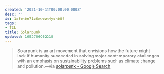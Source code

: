 ```yaml
---
created: '2021-10-14T00:00:00.000Z'
desc: ''
id: 1afonbn71z6xwozx4yohb84
tags:
- TIL
title: Solarpunk
updated: 1652786932218
---
```

   
> Solarpunk is an art movement that envisions how the future might look if humanity succeeded in solving major contemporary challenges with an emphasis on sustainability problems such as climate change and pollution.—via [solarpunk - Google Search](https://www.google.com/search?q=solarpunk&oq=solarpunk&aqs=chrome..69i57j0i512l9.3477j0j1&sourceid=chrome&ie=UTF-8)